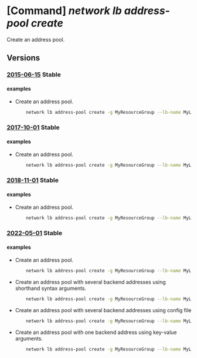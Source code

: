 # [Command] _network lb address-pool create_

Create an address pool.

## Versions

### [2015-06-15](/Resources/mgmt-plane/L3N1YnNjcmlwdGlvbnMve30vcmVzb3VyY2Vncm91cHMve30vcHJvdmlkZXJzL21pY3Jvc29mdC5uZXR3b3JrL2xvYWRiYWxhbmNlcnMve30=/2015-06-15.xml) **Stable**

<!-- mgmt-plane /subscriptions/{}/resourcegroups/{}/providers/microsoft.network/loadbalancers/{} 2015-06-15 properties.backendAddressPools[] -->

#### examples

- Create an address pool.
    ```bash
        network lb address-pool create -g MyResourceGroup --lb-name MyLb -n MyAddressPool
    ```

### [2017-10-01](/Resources/mgmt-plane/L3N1YnNjcmlwdGlvbnMve30vcmVzb3VyY2Vncm91cHMve30vcHJvdmlkZXJzL21pY3Jvc29mdC5uZXR3b3JrL2xvYWRiYWxhbmNlcnMve30=/2017-10-01.xml) **Stable**

<!-- mgmt-plane /subscriptions/{}/resourcegroups/{}/providers/microsoft.network/loadbalancers/{} 2017-10-01 properties.backendAddressPools[] -->

#### examples

- Create an address pool.
    ```bash
        network lb address-pool create -g MyResourceGroup --lb-name MyLb -n MyAddressPool
    ```

### [2018-11-01](/Resources/mgmt-plane/L3N1YnNjcmlwdGlvbnMve30vcmVzb3VyY2Vncm91cHMve30vcHJvdmlkZXJzL21pY3Jvc29mdC5uZXR3b3JrL2xvYWRiYWxhbmNlcnMve30=/2018-11-01.xml) **Stable**

<!-- mgmt-plane /subscriptions/{}/resourcegroups/{}/providers/microsoft.network/loadbalancers/{} 2018-11-01 properties.backendAddressPools[] -->

#### examples

- Create an address pool.
    ```bash
        network lb address-pool create -g MyResourceGroup --lb-name MyLb -n MyAddressPool
    ```

### [2022-05-01](/Resources/mgmt-plane/L3N1YnNjcmlwdGlvbnMve30vcmVzb3VyY2Vncm91cHMve30vcHJvdmlkZXJzL21pY3Jvc29mdC5uZXR3b3JrL2xvYWRiYWxhbmNlcnMve30vYmFja2VuZGFkZHJlc3Nwb29scy97fQ==/2022-05-01.xml) **Stable**

<!-- mgmt-plane /subscriptions/{}/resourcegroups/{}/providers/microsoft.network/loadbalancers/{}/backendaddresspools/{} 2022-05-01 -->

#### examples

- Create an address pool.
    ```bash
        network lb address-pool create -g MyResourceGroup --lb-name MyLb -n MyAddressPool
    ```

- Create an address pool with several backend addresses using shorthand syntax arguments.
    ```bash
        network lb address-pool create -g MyResourceGroup --lb-name MyLb -n MyAddressPool --vnet MyVnetResource --backend-addresses "[{name:addr1,ip-address:10.0.0.1},{name:addr2,ip-address:10.0.0.2,subnet:subnetName}]"
    ```

- Create an address pool with several backend addresses using config file
    ```bash
        network lb address-pool create -g MyResourceGroup --lb-name MyLb -n MyAddressPool --backend-addresses config_file.json
    ```

- Create an address pool with one backend address using key-value arguments.
    ```bash
        network lb address-pool create -g MyResourceGroup --lb-name MyLb -n MyAddressPool --backend-address name=addr1 ip-address=10.0.0.1 subnet=/subscriptions/00000000-0000-0000-0000-000000000000/resourceGroups/MyRg/providers/Microsoft.Network/virtualNetworks/vnet/subnets/subnet1
    ```
